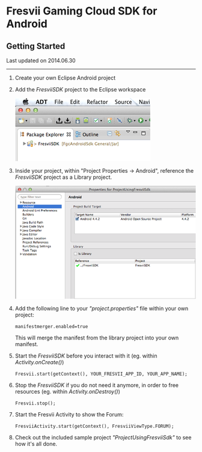 
Fresvii Gaming Cloud SDK for Android
=============================

Getting Started
---------------------


Last updated on 2014.06.30

----


1. Create your own Eclipse Android project

2. Add the *FresviiSDK* project to the Eclipse workspace

    ![FresviiSdkProject](Images/FresviiSdkProject.png)

3. Inside your project, within "Project Properties -> Android", reference the *FresviiSDK* project as a Library project.

    ![IncludeFresviiLibrary](Images/IncludeFresviiLibrary.png)

4. Add the following line to your *"project.properties"* file within your own project:

    ```
    manifestmerger.enabled=true
    ```

    This will merge the manifest from the library project into your own manifest.

5. Start the *FresviiSDK* before you interact with it (eg. within *Activity.onCreate()*)

    ```
    Fresvii.start(getContext(), YOUR_FRESVII_APP_ID, YOUR_APP_NAME);
    ```

6. Stop the *FresviiSDK* if you do not need it anymore, in order to free resources (eg. within *Activity.onDestroy()*)

    ```
    Fresvii.stop();
    ```

7. Start the Fresvii Activity to show the Forum:

    ```
    FresviiActivity.start(getContext(), FresviiViewType.FORUM);
    ```

8. Check out the included sample project *"ProjectUsingFresviiSdk"* to see how it's all done.